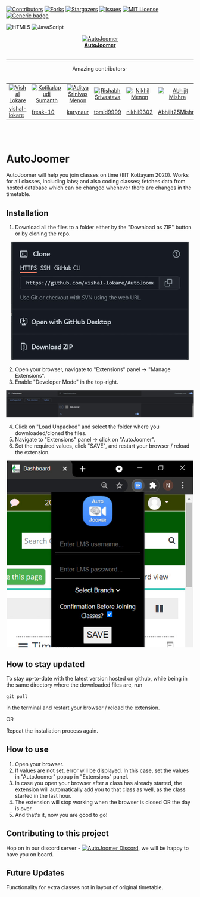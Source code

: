 [![Contributors][contributors-shield]][contributors-url]
[![Forks][forks-shield]][forks-url]
[![Stargazers][stars-shield]][stars-url]
[![Issues][issues-shield]][issues-url]
[![MIT License][license-shield]][license-url]
[![Generic badge](https://img.shields.io/badge/Version-2.0-Green.svg?style=for-the-badge)](https://github.com/vishal-lokare/AutoJoomer)


[contributors-shield]: https://img.shields.io/github/contributors/vishal-lokare/AutoJoomer.svg?style=for-the-badge
[contributors-url]: https://github.com/vishal-lokare/AutoJoomer/graphs/contributors

[forks-shield]: https://img.shields.io/github/forks/vishal-lokare/AutoJoomer.svg?style=for-the-badge
[forks-url]: https://github.com/vishal-lokare/AutoJoomer/network/members

[stars-shield]: https://img.shields.io/github/stars/vishal-lokare/AutoJoomer.svg?style=for-the-badge
[stars-url]: https://github.com/vishal-lokare/AutoJoomer/stargazers

[issues-shield]: https://img.shields.io/github/issues/vishal-lokare/AutoJoomer.svg?style=for-the-badge
[issues-url]: https://github.com/vishal-lokare/AutoJoomer/issues

[license-shield]: https://img.shields.io/github/license/vishal-lokare/AutoJoomer?style=for-the-badge
[license-url]: https://github.com/vishal-lokare/AutoJoomer/blob/main/LICENSE

![HTML5](https://img.shields.io/badge/html5-%23E34F26.svg?style=for-the-badge&logo=html5&logoColor=white)
![JavaScript](https://img.shields.io/badge/javascript-%23323330.svg?style=for-the-badge&logo=javascript&logoColor=%23F7DF1E)


<!-- Possible linkedin page in future -->
<!-- [![LinkedIn][linkedin-shield]][linkedin-url] -->
<!-- [linkedin-shield]: https://img.shields.io/badge/-LinkedIn-black.svg?style=for-the-badge&logo=linkedin&colorB=555
[linkedin-url]: https://linkedin.com/in/ -->

<p align="center">
  <a href="https://github.com/vishal-lokare/AutoJoomer/"><img src="https://github.com/vishal-lokare/AutoJoomer/blob/main/icon.png?raw=true" alt="AutoJoomer" width="100" height="100"></a><br>
  <a href="https://github.com/vishal-lokare/AutoJoomer/"><b>AutoJoomer</b></a>
  <br><br><hr>  
  <p align="center">
  Amazing contributors-<br><br>
  </p>
  <p align="center">
  <table align='center' rules='none'>
    <tr align='center'>
      <td>
        <a href="https://github.com/vishal-lokare"><img src="https://avatars.githubusercontent.com/u/31512838?v=4" alt="Vishal Lokare" width="35" height="35"></a> 
      </td>
      <td>
         <a href="https://github.com/freak-10"><img src="https://avatars.githubusercontent.com/u/62661394?v=4" alt="Kotikalapudi Sumanth" width="35" height="35"></a> 
      </td> 
      <td>
        <a href="https://github.com/karynaur"><img src="https://avatars.githubusercontent.com/u/25678782?v=4" alt="Aditya Srinivas Menon" width="35" height="35"></a>
      </td> 
      <td>
        <a href="https://github.com/tomid9999"><img src="https://avatars.githubusercontent.com/u/28211612?v=4" alt="Rishabh Srivastava" width="35" height="35"></a> 
      </td> 
      <td>
        <a href="https://github.com/nikhil9302"><img src="https://avatars.githubusercontent.com/u/74824711?v=4" alt="Nikhil Menon" width="35" height="35"></a> 
      </td> 
      <td>
         <a href="https://github.com/Abhijit25Mishra"><img src="https://avatars.githubusercontent.com/Abhijit25Mishra" alt="Abhijit Mishra" width="35" height="35"></a> 
      </td>
      <td>
         <a href="https://github.com/nogi2k2"><img src="https://avatars.githubusercontent.com/nogi2k2" alt="Ashutosh Rai" width="35" height="35"></a> 
      </td> 
    </tr>
    <tr>
      <td>
        <a href="https://github.com/vishal-lokare">vishal-lokare</a>
      </td> 
      <td>
        <a href="https://github.com/freak-10">freak-10</a>
      </td>  
      <td>
        <a href="https://github.com/karynaur">karynaur</a>
      </td>  
      <td>
        <a href="https://github.com/tomid9999">tomid9999</a>
      </td>  
      <td>
        <a href="https://github.com/nikhil9302">nikhil9302</a>
      </td>
      <td>
        <a href="https://github.com/Abhijit25Mishra">Abhijit25Mishra</a>
      </td>
      <td>
        <a href="https://github.com/nogi2k2">nogi2k2</a>
      </td> 
    </tr>  
  </table>
  </p>

  <br>
  <br>
</p>

# AutoJoomer
AutoJoomer will help you join classes on time (IIIT Kottayam 2020). Works for all classes, including labs; and also coding classes; fetches data from hosted database which can be changed whenever there are changes in the timetable.



## Installation
1. Download all the files to a folder either by the "Download as ZIP" button or by cloning the repo.
<p align='center'><img src="screenshots/ziporclone.jpg"/></p>

2. Open your browser, navigate to "Extensions" panel -> "Manage Extensions".
3. Enable "Developer Mode" in the top-right.

<p align='center'><img src="screenshots/devmode.jpg"/></p>

4. Click on "Load Unpacked" and select the folder where you downloaded/cloned the files.
5. Navigate to "Extensions" panel -> click on "AutoJoomer".
6. Set the required values, click "SAVE", and restart your browser / reload the extension.

<p align='center'><img src="screenshots/autojoomer.jpg" width='500' height='500'/></p>

## How to stay updated
To stay up-to-date with the latest version hosted on github, while being in the same directory where the downloaded files are, run
```
git pull
``` 
in the terminal and restart your browser / reload the extension.

OR

Repeat the installation process again.

## How to use
1. Open your browser.
2. If values are not set, error will be displayed. In this case, set the values in "AutoJoomer" popup in "Extensions" panel.
3. In case you open your browser after a class has already started, the extension will automatically add you to that class as well, as the class started in the last hour.
4. The extension will stop working when the browser is closed OR the day is over.
5. And that's it, now you are good to go!

## Contributing to this project
<p>Hop on in our discord server - <a href="https://discord.gg/spzaqNkNkU"><img src="https://logos-world.net/wp-content/uploads/2020/12/Discord-Logo.png" alt="AutoJoomer Discord" width="40" height="20"></a>, we will be happy to have you on board.</p>


## Future Updates
Functionality for extra classes not in layout of original timetable.
